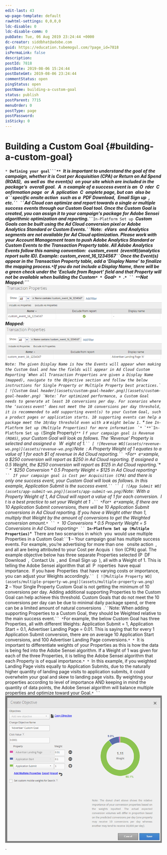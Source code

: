 ```yaml
---
edit-last: 43
wp-page-template: default
rawhtml-settings: 0,0,0,0
ldc-disable: 0
ldc-disable-comm: 0
pubDate: Tue, 06 Aug 2019 23:24:44 +0000
dc-creator: siddbhat@adobe.com
guid: https://education.tubemogul.com/?page_id=7818
isPermaLink: false
description: 
postId: 7818
postDate: 2019-08-06 15:24:44
postDateGmt: 2019-08-06 23:24:44
commentStatus: open
pingStatus: open
postName: building-a-custom-goal
status: publish
postParent: 7715
menuOrder: 0
postType: page
postPassword: 
isSticky: 0
---
```


# Building a Custom Goal {#building-a-custom-goal}

`* `**`Defining your goal```**`*` `It is important to understand the goal of the campaign, whether it is Cost per Acquisition (CPA) or Return on Ad Spend (ROAS),` `as well as` `the event(s)` `on your site which are included in the package’s` `overall goal.` `A` `n example of a success event is an` `O` `rder` `C` `onfirmation page` `or` `A` `pplication` `C` `omplete page, but can` `also be` `a` `` `specific onsite action` `such as a` `PDF Download,` `Email Sign up` `,` `etc.` `` `` `Ad Cloud can optimize and report towards a single or multiple success events through our Custom Goal tool. Once the Custom Goal is created, you can assign it to your campaign's package for Adobe Sensei algorithmic optimization and reporting.` `` `***`In-Platform Set up`***` `Custom Goals can be built using the Ad Cloud conversion pixel or Adobe Analytics Standard or Custom Events.` `` `Note:` `eVars` `and Analytics segments are not available for Ad Cloud optimization. Please work with your Account Management team to push Adobe Analytics Standard or Custom Events to the Transaction Property table. All Adobe Analytics Events follow this naming convention:` `custom_event` `_(event#)_(analytics report suite ID). Example: custom_event_16_1234567` `` `Once the Event(s) appear in the Transaction Property table, add a ‘Display Name’ to finalize the mapping process.` * `If you do not include a Display Name, there will be a green check under the ‘Exclude from Report’ field and that Property will not be available when building the Custom`* * `Goal`* * `.`* `` **`Not Mapped:```** [ ![Not Mapped TP](assets/not-mapped-tp.png)](assets/not-mapped-tp.png)
**Mapped:** [ ![Mapped TP](assets/mapped-tp2.png)](assets/mapped-tp2.png)
`Note: The given Display Name is how the Events will appear when making the Custom Goal and how the fields will appear in Ad Cloud Custom Reporting` `` `When all Transaction Properties are given a Display Name (mapped), navigate to the Objective section and follow the below instructions for Single Property or Multiple Property best practices.` [ ![Custom Goal header](assets/custom-goal-header.png)](assets/custom-goal-header.png) `Note:` `` `For optimized performance, a Custom Goal needs to generate at least 10 conversions per day. For scenarios where the ‘success` `event‘ does` `not meet the 10 conversions per day threshold, it is recommended to add supporting event(s) to your Custom Goal, such a product pages or application starts. 10 supporting events can help a package meet the 10/day threshold even with a` `W` `eight below 1.` * `See In-Platform Set up (Multiple Properties) for more information`* `` `* `**`In-Platform Set up (``Single Property)`**`*` `I `f your campaign goal is Revenue (ROAS)`, your Custom Goal will look as follows. The ‘Revenue’ Property is selected and assigned a ` `W` `eight of 1.` `` [ ![Revenue WO](assets/revenue-wo.png)](assets/revenue-wo.png) `Note` `: A Property Weight of 1 equates to a value of 1 for each $1 of revenue in Ad Cloud reporting.` `` * `For`* `e` * `xample, a $250 conversion will report as $250 in Ad Cloud reporting. If assigned a 0.5 Weight, the $250 conversion will report as $125 in Ad Cloud reporting.`* `` * `$250 Conversion * 0.5 Property Weight = $125 in Ad Cloud reporting`* `` ` `If your campaign goal is Cost per Acquisition (CPA)` and there is only one success event, your Custom Goal will look as follows. In this example, Application Submit is the success event.` `` `` [ ![App Submit WO](assets/app-submit-wo.png)](assets/app-submit-wo.png) `Note:` `With a Property Weight of 1, Ad Cloud will report a value of 1 for each conversion.` `I` `t is a best practice to set your Weight at 1` `.` `` * `For`* `e` * `xample, if there are 10 Application Submit conversions, there will be 10 Application Submit conversions in Ad Cloud reporting. If you have a Weight other than 1, multiply that Weight by the amount of conversions to get the Weighted conversion amount.`* `` * `10 Conversions * 0.5 Property Weight = 5 Conversions in Ad Cloud reporting`* `` `***`In-Platform Set up (Multiple Properties)`***` `There are two scenarios in which` `you` `would use multiple Properties in a Custom Goal:` `` `**1** – Your campaign goal has multiple success events. For example, you’re advertising for more than one ` `onsite action` `, and all are being attributed to your Cost per Acquis` `i` `tion (CPA) goal. The example objective below has three separate Properties selected (P` `DF Download` `,` `Contact Us` `, and` `Email Sign up` `), all with a Weight of 1. This is telling the Adobe Sensei algorithm that all` `P` `roperties` `have equal importance.` `If you have` `Properties` `that have varying costs or importance, you can adjust your Weights accordingly.` `` [ ![Multiple Property WO](assets/multiple-property-wo.png)](assets/multiple-property-wo.png)     `**2** – Your Single Property Custom Goal is not getting the minimum of 10 conversions per day. Adding additional supporting Properties to the Custom Goal can help achieve this threshold. Custom Goals that do not meet the 10 conversions per day can be due to minimal daily package spend, or there can be a limited amount of natural conversions` `.` `` `Note: When adding supporting Properties to a Custom Goal, they should be Weighted relative to the main success event.` `` * `For example, the below Custom Goal has three Properties, all with different Weights: Application Submit = 1, Application Start = 0.1, Advertiser Landing Page = 0.01. This is saying that for every 1 Application Submit conversion, there are on average 10 Application Start conversions, and 100 Advertiser Landing Page conversions.`* * `It is important to differentiate weights of your Properties as this is how the data is being fed into the Adobe Sensei algorithm. If a Weight of 1 was given for each of the three Properties, it is telling the Adobe Sensei algorithm that each Property is of equal importance.`* * `In this example, if you weighted Landing Page visits equally to Application Submits, due to the naturally higher quantity of landing page visits to application submits, it could overwhelm your goal and skew to landing page visits. By weighting your properties according to level of importance AND keeping in mind the quantity of data points, the Adobe Sensei algorithm will balance multiple properties and optimize toward your Goal.`* `` ` ![Different Weight Multiple WO](assets/different-weight-multiple-wo.png)

` 